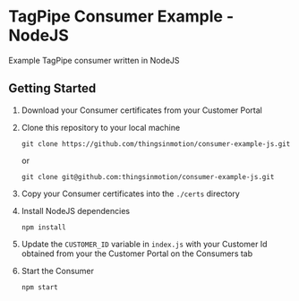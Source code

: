 # TagPipe Consumer Example - NodeJS

Example TagPipe consumer written in NodeJS

## Getting Started

1.  Download your Consumer certificates from your Customer Portal

1.  Clone this repository to your local machine

    ```
    git clone https://github.com/thingsinmotion/consumer-example-js.git
    ```

    or

    ```
    git clone git@github.com:thingsinmotion/consumer-example-js.git
    ```

1.  Copy your Consumer certificates into the `./certs` directory

1.  Install NodeJS dependencies

    ```
    npm install
    ```

1.  Update the `CUSTOMER_ID` variable in `index.js` with your Customer Id obtained from your the Customer Portal on the Consumers tab

1.  Start the Consumer

    ```
    npm start
    ```
